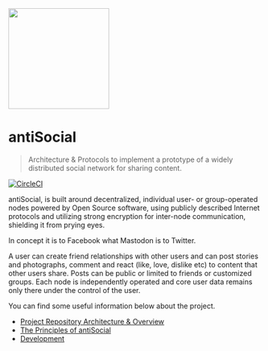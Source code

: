 <img src="https://github.com/antiSocialNet/antiSocial/raw/master/assets/octocloud/logo.jpg" height="200">

# antiSocial

> Architecture & Protocols to implement a prototype of a widely distributed social network for sharing content.

[![CircleCI](https://circleci.com/gh/mediapolis/digitopia-social.svg?style=svg&circle-token=49210d6a4129ef34759580c5288383f49f57528b)](https://circleci.com/gh/mediapolis/digitopia-social)

antiSocial, is built around decentralized, individual user- or group-operated nodes powered by Open Source software, using publicly described Internet protocols and utilizing strong encryption for inter-node communication, shielding it from prying eyes.

In concept it is to Facebook what Mastodon is to Twitter.

A user can create friend relationships with other users and can post stories and photographs, comment and react (like, love, dislike etc) to content that other users share. Posts can be public or limited to friends or customized groups.
Each node is independently operated and core user data remains only there under the control of the user.

You can find some useful information below about the project.

- [Project Repository Architecture & Overview](https://github.com/antiSocialNet/antiSocial/wiki/Project-Repository-Architecture-&-Overview)
- [The Principles of antiSocial](https://github.com/antiSocialNet/antiSocial/wiki/The-Principles-of-antiSocial)
- [Development](https://github.com/antiSocialNet/antiSocial/wiki/Configuring-Without-Docker)
